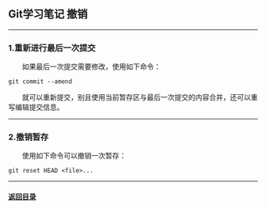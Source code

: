 ## Git学习笔记 撤销
---
### 1.重新进行最后一次提交

&emsp;&emsp;如果最后一次提交需要修改，使用如下命令：
```
git commit --amend
```
&emsp;&emsp;就可以重新提交，别且使用当前暂存区与最后一次提交的内容合并，还可以重写编辑提交信息。

---
### 2.撤销暂存

&emsp;&emsp;使用如下命令可以撤销一次暂存：
```
git reset HEAD <file>...
```
---

#### [返回目录](./)
